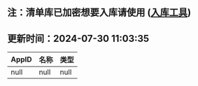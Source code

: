 ## 注：清单库已加密想要入库请使用 ([入库工具](https://github.com/BlankTMing/ManifestAutoUpdate/releases))

## 更新时间：2024-07-30 11:03:35
| AppID | 名称 | 类型  |
| :-------------------- | :----------------------------- | :----------- |
| null | null| null |
